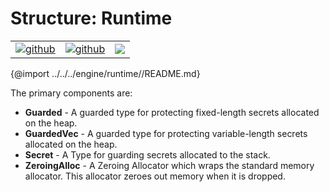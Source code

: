 # Structure: Runtime

| | | |
|-|-|-|
[![github](https://img.shields.io/badge/github-source-blue.svg)](https://github.com/iotaledger/stronghold.rs/tree/dev/engine/runtime) | [![github](https://img.shields.io/badge/rust-docs-green.svg)](https://docs.rs/stronghold-runtime)| [![](https://img.shields.io/crates/v/stronghold-runtime.svg)](https://crates.io/crates/stronghold-runtime)


{@import ../../../engine/runtime//README.md}

The primary components are:

- **Guarded** - A guarded type for protecting fixed-length secrets allocated on the heap.
- **GuardedVec** - A guarded type for protecting variable-length secrets allocated on the heap.
- **Secret** - A Type for guarding secrets allocated to the stack.
- **ZeroingAlloc** - A Zeroing Allocator which wraps the standard memory allocator. This allocator zeroes out memory when it is dropped.
